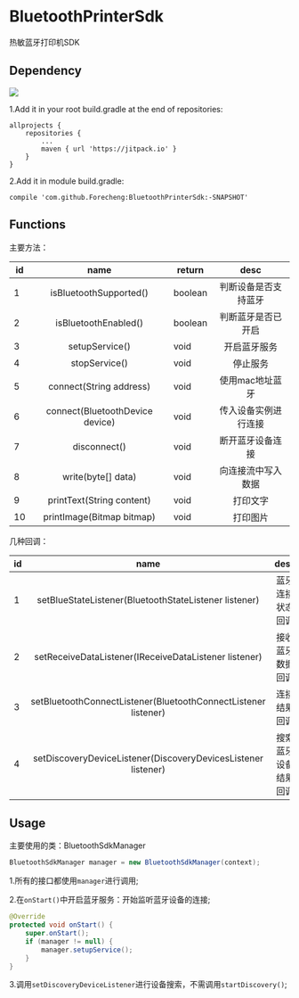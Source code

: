 # BluetoothPrinterSdk
热敏蓝牙打印机SDK

## Dependency

[![](https://jitpack.io/v/Forecheng/BluetoothPrinterSdk.svg)](https://jitpack.io/#Forecheng/BluetoothPrinterSdk)

1.Add it in your root build.gradle at the end of repositories:
```
allprojects {
    repositories {
        ...
        maven { url 'https://jitpack.io' }
    }
}
```

2.Add it in module build.gradle:
```
compile 'com.github.Forecheng:BluetoothPrinterSdk:-SNAPSHOT'
```
## Functions
主要方法：

|id|name|return|desc
|--|:--:|--|:--:|
|1|isBluetoothSupported()|boolean|判断设备是否支持蓝牙|
|2|isBluetoothEnabled()|boolean|判断蓝牙是否已开启|
|3|setupService()|void|开启蓝牙服务|
|4|stopService()|void|停止服务|
|5|connect(String address)|void|使用mac地址蓝牙|
|6|connect(BluetoothDevice device)|void|传入设备实例进行连接|
|7|disconnect()|void|断开蓝牙设备连接|
|8|write(byte[] data)|void|向连接流中写入数据|
|9|printText(String content)|void|打印文字|
|10|printImage(Bitmap bitmap)|void|打印图片|

几种回调：

|id|name|desc|
|--|:--:|:--:|
|1|setBlueStateListener(BluetoothStateListener listener)|蓝牙连接状态回调|
|2|setReceiveDataListener(IReceiveDataListener listener)|接收蓝牙数据回调|
|3|setBluetoothConnectListener(BluetoothConnectListener listener)|连接结果回调|
|4|setDiscoveryDeviceListener(DiscoveryDevicesListener listener)|搜索蓝牙设备结果回调|

## Usage
主要使用的类：BluetoothSdkManager
```java
BluetoothSdkManager manager = new BluetoothSdkManager(context);
```
1.所有的接口都使用`manager`进行调用;

2.在`onStart()`中开启蓝牙服务：开始监听蓝牙设备的连接;
```java
@Override
protected void onStart() {
    super.onStart();
    if (manager != null) {
        manager.setupService();
    }
}
```
3.调用`setDiscoveryDeviceListener`进行设备搜索，不需调用`startDiscovery()`;
